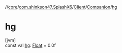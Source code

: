 //[core](../../../../index.md)/[com.shinkson47.SplashX6](../../index.md)/[Client](../index.md)/[Companion](index.md)/[hg](hg.md)

# hg

[jvm]\
const val [hg](hg.md): [Float](https://kotlinlang.org/api/latest/jvm/stdlib/kotlin/-float/index.html) = 0.0f
